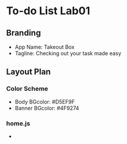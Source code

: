 # To-do List Lab01

## Branding
- App Name: Takeout Box
- Tagline: Checking out your task made easy

## Layout Plan

### Color Scheme
- Body BGcolor: #D5EF9F
- Banner BGcolor: #4F9274

### home.js
- 

